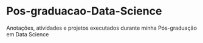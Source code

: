 # Pos-graduacao-Data-Science
 Anotações, atividades e projetos executados durante minha Pós-graduação em Data Science

